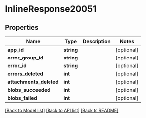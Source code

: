 # InlineResponse20051

## Properties
Name | Type | Description | Notes
------------ | ------------- | ------------- | -------------
**app_id** | **string** |  | [optional] 
**error_group_id** | **string** |  | [optional] 
**error_id** | **string** |  | [optional] 
**errors_deleted** | **int** |  | [optional] 
**attachments_deleted** | **int** |  | [optional] 
**blobs_succeeded** | **int** |  | [optional] 
**blobs_failed** | **int** |  | [optional] 

[[Back to Model list]](../README.md#documentation-for-models) [[Back to API list]](../README.md#documentation-for-api-endpoints) [[Back to README]](../README.md)


